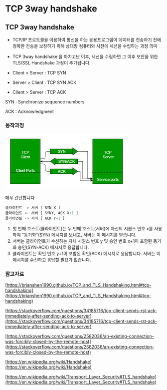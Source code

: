 # TCP 3way handshake



## TCP 3way handshake

- TCP/IP 프로토콜을 이용하여 통신을 하는 응용프로그램이 데이터를 전송하기 전에 정확한 전송을 보장하기 위해 상대방 컴퓨터와  사전에 세션을 수립하는 과정 의미
- TCP 3way handshake 을 마치고난 이후, 세션을 수립하면 그 이후 보안을 위한 TLS/SSL Handshake 과정이 추가됩니다.

- Client > Server : TCP SYN
- Server > Client : TCP SYN ACK
- Client > Server :  TCP ACK

SYN : Synchronize sequence numbers

ACK : Acknowledgment



### 동작과정

<img src="image\handshake-1.png" alt="handshake-1" style="zoom: 80%;" />

매우 간단합니다.

```python
클라이언트 -> 서버 [ SYN X ] 
클라이언트 <- 서버 [ SYNY, ACK X+1 ] 
클라이언트 -> 서버 [ ACK Y+1 ]
```

1. 첫 번째 호스트(클라이언트)는 두 번째 호스트(서버)에 자신의 시퀀스 번호 x를 사용하여 "동기화"(SYN) 메시지를 보내고, 서버는 이 메시지를 받습니다.
2. 서버는 클라이언트가 수신하는 자체 시퀀스 번호 y 및 승인 번호 x+1이 포함된 동기화 승인(SYN-ACK) 메시지로 응답합니다.
3. 클라이언트는 확인 번호 y+1이 포함된 확인(ACK) 메시지로 응답합니다. 서버는 이 메시지를 수신하고 응답할 필요가 없습니다.



### 참고자료

[https://brianshen1990.github.io/TCP_and_TLS_Handshaking.html#tcp-handshaking](https://brianshen1990.github.io/TCP_and_TLS_Handshaking.html#tcp-handshaking)

[https://stackoverflow.com/questions/34185716/tcp-client-sends-rst-ack-immediately-after-sending-ack-to-server](https://stackoverflow.com/questions/34185716/tcp-client-sends-rst-ack-immediately-after-sending-ack-to-server)

[https://stackoverflow.com/questions/2582036/an-existing-connection-was-forcibly-closed-by-the-remote-host](https://stackoverflow.com/questions/2582036/an-existing-connection-was-forcibly-closed-by-the-remote-host)

[https://en.wikipedia.org/wiki/Handshake](https://en.wikipedia.org/wiki/Handshake)

[https://en.wikipedia.org/wiki/Transport_Layer_Security#TLS_handshake](https://en.wikipedia.org/wiki/Transport_Layer_Security#TLS_handshake)